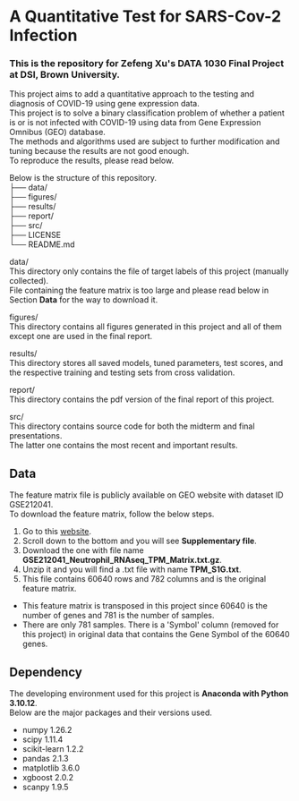 # A Quantitative Test for SARS-Cov-2 Infection

### This is the repository for Zefeng Xu's DATA 1030 Final Project at DSI, Brown University. <br>
This project aims to add a quantitative approach to the testing and diagnosis of COVID-19 using gene expression data. <br>
This project is to solve a binary classification problem of whether a patient is or is not infected with COVID-19 using data from Gene Expression Omnibus (GEO) database. <br>
The methods and algorithms used are subject to further modification and tuning because the results are not good enough. <br>
To reproduce the results, please read below. <br>

Below is the structure of this repository. <br>
├── data/          <br>
├── figures/       <br>
├── results/       <br>
├── report/        <br>
├── src/           <br>
├── LICENSE        <br>
└── README.md      <br>

data/ <br>
This directory only contains the file of target labels of this project (manually collected).  <br>
File containing the feature matrix is too large and please read below in Section **Data** for the way to download it. <br>

figures/ <br>
This directory contains all figures generated in this project and all of them except one are used in the final report. <br>

results/ <br>
This directory stores all saved models, tuned parameters, test scores, and the respective training and testing sets from cross validation. <br>

report/ <br>
This directory contains the pdf version of the final report of this project. <br>

src/ <br>
This directory contains source code for both the midterm and final presentations. <br>
The latter one contains the most recent and important results. <br>

## Data
The feature matrix file is publicly available on GEO website with dataset ID GSE212041. <br>
To download the feature matrix, follow the below steps. <br>
1. Go to this [website](https://www.ncbi.nlm.nih.gov/geo/query/acc.cgi?acc=GSE212041). <br>
2. Scroll down to the bottom and you will see **Supplementary file**. <br>
3. Download the one with file name **GSE212041_Neutrophil_RNAseq_TPM_Matrix.txt.gz**. <br>
4. Unzip it and you will find a .txt file with name **TPM_S1G.txt**. <br>
5. This file contains 60640 rows and 782 columns and is the original feature matrix. <br>
- This feature matrix is transposed in this project since 60640 is the number of genes and 781 is the number of samples. <br>
- There are only 781 samples. There is a 'Symbol' column (removed for this project) in original data that contains the Gene Symbol of the 60640 genes. <br>

## Dependency
The developing environment used for this project is **Anaconda with Python 3.10.12**. <br>
Below are the major packages and their versions used. <br>
- numpy 1.26.2 <br>
- scipy 1.11.4 <br>
- scikit-learn 1.2.2 <br>
- pandas 2.1.3 <br>
- matplotlib 3.6.0 <br>
- xgboost 2.0.2
- scanpy 1.9.5














